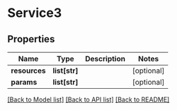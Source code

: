 # Service3

## Properties
Name | Type | Description | Notes
------------ | ------------- | ------------- | -------------
**resources** | **list[str]** |  | [optional] 
**params** | **list[str]** |  | [optional] 

[[Back to Model list]](../README.md#documentation-for-models) [[Back to API list]](../README.md#documentation-for-api-endpoints) [[Back to README]](../README.md)


